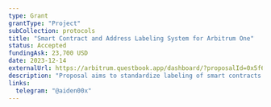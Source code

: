 ```yaml
---
type: Grant
grantType: "Project"
subCollection: protocols
title: "Smart Contract and Address Labeling System for Arbitrum One"
status: Accepted
fundingAsk: 23,700 USD
date: 2023-12-14
externalUrl: https://arbitrum.questbook.app/dashboard/?proposalId=0x5f6&role=community&chainId=10&grantId=0x4494cf7375aa61c9a483259737c14b3dba6c04e6&isRenderingProposalBody=true
description: "Proposal aims to standardize labeling of smart contracts and EOAs on Arbitrum through manual and automatic engines."
links:
  telegram: "@aiden00x"
---
```


